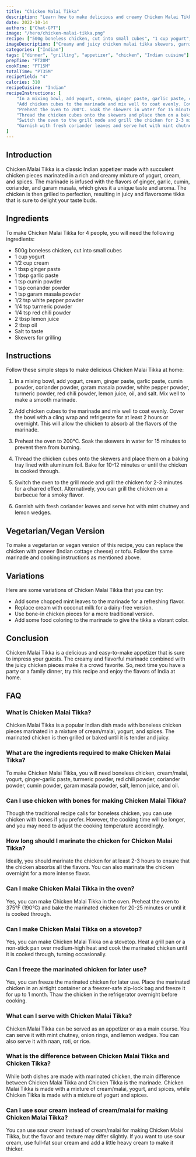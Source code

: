 ```yaml
---
title: "Chicken Malai Tikka"
description: "Learn how to make delicious and creamy Chicken Malai Tikka with this easy recipe. Perfect for a family dinner or a party appetizer."
date: 2022-10-14
authors: ["Chat-GPT"]
image: "/hero/chicken-malai-tikka.png"
recipe: ["500g boneless chicken, cut into small cubes", "1 cup yogurt", "1/2 cup cream", "1 tbsp ginger paste", "1 tbsp garlic paste", "1 tsp cumin powder", "1 tsp coriander powder", "1 tsp garam masala powder", "1/2 tsp white pepper powder", "1/4 tsp turmeric powder", "1/4 tsp red chili powder", "2 tbsp lemon juice", "2 tbsp oil", "Salt to taste", "Skewers for grilling"]
imageDescription: ["Creamy and juicy chicken malai tikka skewers, garnished with fresh coriander leaves."]
categories: ["Indian"]
tags: ["dinner", "grilling", "appetizer", "chicken", "Indian cuisine"]
prepTime: "PT20M"
cookTime: "PT15M"
totalTime: "PT35M"
recipeYield: "4"
calories: 310
recipeCuisine: "Indian"
recipeInstructions: [
    "In a mixing bowl, add yogurt, cream, ginger paste, garlic paste, cumin powder, coriander powder, garam masala powder, white pepper powder, turmeric powder, red chili powder, lemon juice, oil, and salt. Mix well to make a smooth marinade.",
    "Add chicken cubes to the marinade and mix well to coat evenly. Cover the bowl with a cling wrap and refrigerate for at least 2 hours or overnight.",
    "Preheat the oven to 200°C. Soak the skewers in water for 15 minutes to prevent them from burning.",
    "Thread the chicken cubes onto the skewers and place them on a baking tray lined with aluminum foil. Bake for 10-12 minutes or until the chicken is cooked through.",
    "Switch the oven to the grill mode and grill the chicken for 2-3 minutes for a charred effect. Alternatively, you can grill the chicken on a barbecue for a smoky flavor.",
    "Garnish with fresh coriander leaves and serve hot with mint chutney and lemon wedges."
]
---
```


## Introduction

Chicken Malai Tikka is a classic Indian appetizer made with succulent chicken pieces marinated in a rich and creamy mixture of yogurt, cream, and spices. The marinade is infused with the flavors of ginger, garlic, cumin, coriander, and garam masala, which gives it a unique taste and aroma. The chicken is then grilled to perfection, resulting in juicy and flavorsome tikka that is sure to delight your taste buds.

## Ingredients

To make Chicken Malai Tikka for 4 people, you will need the following ingredients:

- 500g boneless chicken, cut into small cubes
- 1 cup yogurt
- 1/2 cup cream
- 1 tbsp ginger paste
- 1 tbsp garlic paste
- 1 tsp cumin powder
- 1 tsp coriander powder
- 1 tsp garam masala powder
- 1/2 tsp white pepper powder
- 1/4 tsp turmeric powder
- 1/4 tsp red chili powder
- 2 tbsp lemon juice
- 2 tbsp oil
- Salt to taste
- Skewers for grilling

## Instructions

Follow these simple steps to make delicious Chicken Malai Tikka at home:

1. In a mixing bowl, add yogurt, cream, ginger paste, garlic paste, cumin powder, coriander powder, garam masala powder, white pepper powder, turmeric powder, red chili powder, lemon juice, oil, and salt. Mix well to make a smooth marinade.

2. Add chicken cubes to the marinade and mix well to coat evenly. Cover the bowl with a cling wrap and refrigerate for at least 2 hours or overnight. This will allow the chicken to absorb all the flavors of the marinade.

3. Preheat the oven to 200°C. Soak the skewers in water for 15 minutes to prevent them from burning.

4. Thread the chicken cubes onto the skewers and place them on a baking tray lined with aluminum foil. Bake for 10-12 minutes or until the chicken is cooked through.

5. Switch the oven to the grill mode and grill the chicken for 2-3 minutes for a charred effect. Alternatively, you can grill the chicken on a barbecue for a smoky flavor.

6. Garnish with fresh coriander leaves and serve hot with mint chutney and lemon wedges.

## Vegetarian/Vegan Version

To make a vegetarian or vegan version of this recipe, you can replace the chicken with paneer (Indian cottage cheese) or tofu. Follow the same marinade and cooking instructions as mentioned above.

## Variations

Here are some variations of Chicken Malai Tikka that you can try:

- Add some chopped mint leaves to the marinade for a refreshing flavor.
- Replace cream with coconut milk for a dairy-free version.
- Use bone-in chicken pieces for a more traditional version.
- Add some food coloring to the marinade to give the tikka a vibrant color.

## Conclusion

Chicken Malai Tikka is a delicious and easy-to-make appetizer that is sure to impress your guests. The creamy and flavorful marinade combined with the juicy chicken pieces make it a crowd favorite. So, next time you have a party or a family dinner, try this recipe and enjoy the flavors of India at home.

## FAQ

### What is Chicken Malai Tikka?

Chicken Malai Tikka is a popular Indian dish made with boneless chicken pieces marinated in a mixture of cream/malai, yogurt, and spices. The marinated chicken is then grilled or baked until it is tender and juicy.

### What are the ingredients required to make Chicken Malai Tikka?

To make Chicken Malai Tikka, you will need boneless chicken, cream/malai, yogurt, ginger-garlic paste, turmeric powder, red chili powder, coriander powder, cumin powder, garam masala powder, salt, lemon juice, and oil.

### Can I use chicken with bones for making Chicken Malai Tikka?

Though the traditional recipe calls for boneless chicken, you can use chicken with bones if you prefer. However, the cooking time will be longer, and you may need to adjust the cooking temperature accordingly.

### How long should I marinate the chicken for Chicken Malai Tikka?

Ideally, you should marinate the chicken for at least 2-3 hours to ensure that the chicken absorbs all the flavors. You can also marinate the chicken overnight for a more intense flavor.

### Can I make Chicken Malai Tikka in the oven?

Yes, you can make Chicken Malai Tikka in the oven. Preheat the oven to 375°F (190°C) and bake the marinated chicken for 20-25 minutes or until it is cooked through.

### Can I make Chicken Malai Tikka on a stovetop?

Yes, you can make Chicken Malai Tikka on a stovetop. Heat a grill pan or a non-stick pan over medium-high heat and cook the marinated chicken until it is cooked through, turning occasionally.

### Can I freeze the marinated chicken for later use?

Yes, you can freeze the marinated chicken for later use. Place the marinated chicken in an airtight container or a freezer-safe zip-lock bag and freeze it for up to 1 month. Thaw the chicken in the refrigerator overnight before cooking.

### What can I serve with Chicken Malai Tikka?

Chicken Malai Tikka can be served as an appetizer or as a main course. You can serve it with mint chutney, onion rings, and lemon wedges. You can also serve it with naan, roti, or rice.

### What is the difference between Chicken Malai Tikka and Chicken Tikka?

While both dishes are made with marinated chicken, the main difference between Chicken Malai Tikka and Chicken Tikka is the marinade. Chicken Malai Tikka is made with a mixture of cream/malai, yogurt, and spices, while Chicken Tikka is made with a mixture of yogurt and spices.

### Can I use sour cream instead of cream/malai for making Chicken Malai Tikka?

You can use sour cream instead of cream/malai for making Chicken Malai Tikka, but the flavor and texture may differ slightly. If you want to use sour cream, use full-fat sour cream and add a little heavy cream to make it thicker.